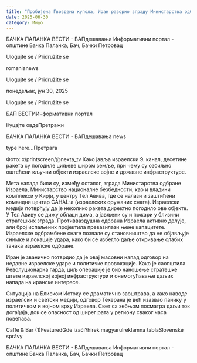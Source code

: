 ```yaml
---
title: "Пробијена Гвоздена купола, Иран разорио зграду Министарства одбране"
date: 2025-06-30
category: Инфо
---
```


БАЧКА ПАЛАНКА ВЕСТИ - БАПдешавања Информативни портал - општине Бачка Паланка, Бач, Бачки Петровац

Ulogujte se / Pridružite se

romanianews

Ulogujte se / Pridružite se

понедељак, јун 30, 2025

Ulogujte se / Pridružite se

БАП ВЕСТИИнформативни портал

Куцајте овдеПретражи

БАЧКА ПАЛАНКА ВЕСТИ - БАПдешавања news

type here...Претрага

Фото: x/printscreen/@nexta_tv
            Како јавља израелски 9. канал, десетине ракета су погодиле циљеве широм земље, при чему су озбиљно оштећени кључни објекти израелске војне и државне инфраструктуре.

Мета напада били су, између осталог, зграда Министарства одбране Израела, Министарство националне безбедности, као и владини комплекси у Кирји, у центру Тел Авива, где се налази и заштићени командни центар CAHAL-а (израелских оружаних снага). Израелски медији потврђују да је неколико ракета директно погодило ове објекте.
У Тел Авиву се дижу облаци дима, а јављени су и пожари у близини стратешких зграда. Противваздушна одбрана Израела активно делује, али број испаљених пројектила превазилази њене капацитете. Израелске одбрамбене снаге позвале су становништво да не објављује снимке и локације удара, како би се избегло даље откривање слабих тачака израелске одбране.


Иран је званично потврдио да је овај масовни напад одговор на недавне израелске ударе и политичке провокације. Како је саопштила Револуционарна гарда, циљ операције је био наношење стратешке штете израелској војној инфраструктури и онемогућавање даљих напада на иранске интересе.


Ситуација на Блиском Истоку се драматично заоштрава, а како наводе израелски и светски медији, одговор Техерана је већ изазвао панику у политичком и војном врху Израела. Свет са зебњом посматра даљи ток догађаја, док се опасност од ширег рата у региону сваког часа повећава.

Caffe & Bar (1)FeaturedGde izaći?hírek magyarulreklamna tablaSlovenské správy

БАЧКА ПАЛАНКА ВЕСТИ - БАПдешавања Информативни портал - општине Бачка Паланка, Бач, Бачки Петровац
